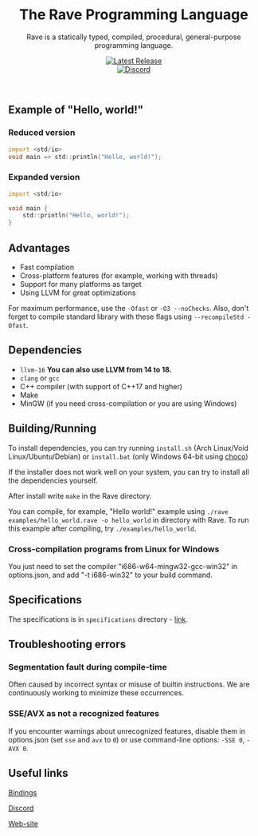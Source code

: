 <h1 align="center">The Rave Programming Language</h1>
<p align="center">Rave is a statically typed, compiled, procedural, general-purpose programming language.</p>
<p align="center">
<a href="https://github.com/Ttimofeyka/Rave/releases/latest">
<img src="https://img.shields.io/github/v/release/Ttimofeyka/Rave.svg" alt="Latest Release">
</a>
<br>
<a href="https://discord.gg/AfEtyArvsM">
<img src="https://img.shields.io/discord/872555146968698950?color=7289DA&label=Discord&logo=discord&logoColor=white" alt="Discord">
</a>
</p>
<br/>

## Example of "Hello, world!"

### Reduced version

```d
import <std/io>
void main => std::println("Hello, world!");
```

### Expanded version

```d
import <std/io>

void main {
    std::println("Hello, world!");
}
```

## Advantages

* Fast compilation
* Cross-platform features (for example, working with threads)
* Support for many platforms as target
* Using LLVM for great optimizations

For maximum performance, use the `-Ofast` or `-O3 --noChecks`. Also, don't forget to compile standard library with these flags using `--recompileStd -Ofast`.

## Dependencies

* `llvm-16`
**You can also use LLVM from 14 to 18.**
* `clang` or `gcc`
* C++ compiler (with support of C++17 and higher)
* Make
* MinGW (if you need cross-compilation or you are using Windows)

## Building/Running

To install dependencies, you can try running `install.sh` (Arch Linux/Void Linux/Ubuntu/Debian) or `install.bat` (only Windows 64-bit using [choco](https://chocolatey.org))

If the installer does not work well on your system, you can try to install all the dependencies yourself.

After install write `make` in the Rave directory.

You can compile, for example, "Hello world!" example using `./rave examples/hello_world.rave -o hello_world` in directory with Rave.
To run this example after compiling, try `./examples/hello_world`.

### Cross-compilation programs from Linux for Windows

You just need to set the compiler "i686-w64-mingw32-gcc-win32" in options.json, and add "-t i686-win32" to your build command.

## Specifications

The specifications is in `specifications` directory - [link](https://github.com/Ttimofeyka/Rave/blob/main/specifications/README.md).

## Troubleshooting errors

### Segmentation fault during compile-time

Often caused by incorrect syntax or misuse of builtin instructions.
We are continuously working to minimize these occurrences.

### SSE/AVX as not a recognized features

If you encounter warnings about unrecognized features, disable them in options.json (set `sse` and `avx` to `0`) or use command-line options: `-SSE 0`, `-AVX 0`.

## Useful links

<a href="https://github.com/Ttimofeyka/Rave/blob/main/bindings.md">Bindings</a>

<a href="https://discord.gg/AfEtyArvsM">Discord</a>

<a href="https://ravelang.xyz">Web-site</a>

